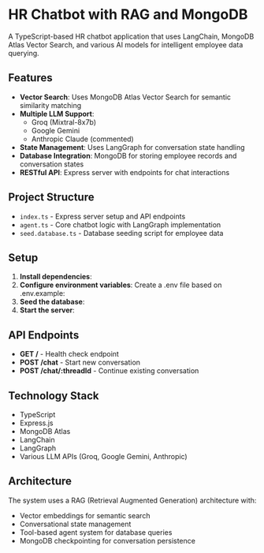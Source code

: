 # HR Chatbot with RAG and MongoDB

A TypeScript-based HR chatbot application that uses LangChain, MongoDB Atlas Vector Search, and various AI models for intelligent employee data querying.

## Features

- **Vector Search**: Uses MongoDB Atlas Vector Search for semantic similarity matching
- **Multiple LLM Support**:
  - Groq (Mixtral-8x7b)
  - Google Gemini
  - Anthropic Claude (commented)
- **State Management**: Uses LangGraph for conversation state handling
- **Database Integration**: MongoDB for storing employee records and conversation states
- **RESTful API**: Express server with endpoints for chat interactions

## Project Structure

- `index.ts` - Express server setup and API endpoints
- `agent.ts` - Core chatbot logic with LangGraph implementation
- `seed.database.ts` - Database seeding script for employee data

## Setup

1. **Install dependencies**:
2. **Configure environment variables**: Create a .env file based on .env.example:
3. **Seed the database**:
4. **Start the server**:

## API Endpoints

- **GET /** - Health check endpoint
- **POST /chat** - Start new conversation
- **POST /chat/:threadId** - Continue existing conversation

## Technology Stack

- TypeScript
- Express.js
- MongoDB Atlas
- LangChain
- LangGraph
- Various LLM APIs (Groq, Google Gemini, Anthropic)

## Architecture

The system uses a RAG (Retrieval Augmented Generation) architecture with:

- Vector embeddings for semantic search
- Conversational state management
- Tool-based agent system for database queries
- MongoDB checkpointing for conversation persistence

